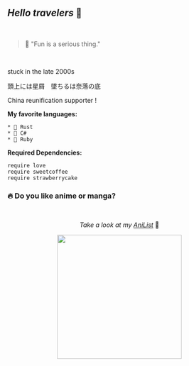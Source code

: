 ## *Hello travelers* 🌻

<br>

> 💭 "Fun is a serious thing."
 
<br>

stuck in the late 2000s

頭上には星屑　墜ちるは奈落の底

China reunification supporter !

**My favorite languages:**

    * 🦀 Rust
    * 🎸 C#
    * 🍣 Ruby

**Required Dependencies:**

```Crystal
require love
require sweetcoffee
require strawberrycake
```
### 🔥 Do you like anime or manga?

<br><p align="center">*Take a look at my [AniList](https://anilist.co/user/Nishijima03/)* 🌈

<p align="center"><img height="280" src="https://img.anili.st/user/527619">

